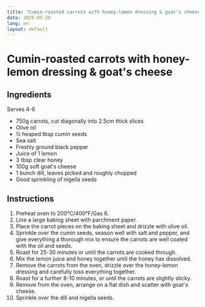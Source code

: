 ```yaml
---
title: "Cumin-roasted carrots with honey-lemon dressing & goat's cheese"
date: 2025-05-28
lang: en
layout: default
---
```

# Cumin-roasted carrots with honey-lemon dressing & goat's cheese

## Ingredients
Serves 4-6

* 750g carrots, cut diagonally into 2.5cm thick slices
* Olive oil
* ½ heaped tbsp cumin seeds
* Sea salt
* Freshly ground black pepper
* Juice of 1 lemon
* 3 tbsp clear honey
* 100g soft goat's cheese
* 1 bunch dill, leaves picked and roughly chopped
* Good sprinkling of nigella seeds

## Instructions
1. Preheat oven to 200°C/400°F/Gas 6.
2. Line a large baking sheet with parchment paper.
3. Place the carrot pieces on the baking sheet and drizzle with olive oil.
4. Sprinkle over the cumin seeds, season well with salt and pepper, and give everything a thorough mix to ensure the carrots are well coated with the oil and seeds.
5. Roast for 25-30 minutes or until the carrots are cooked through.
6. Mix the lemon juice and honey together until the honey has dissolved.
7. Remove the carrots from the oven, drizzle over the honey-lemon dressing and carefully toss everything together.
8. Roast for a further 8-10 minutes, or until the carrots are slightly sticky.
9. Remove from the oven, arrange on a flat dish and scatter with goat's cheese.
10. Sprinkle over the dill and nigella seeds.
